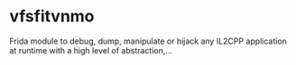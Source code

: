 # vfsfitvnmo
Frida module to debug, dump, manipulate or hijack any IL2CPP application at runtime with a high level of abstraction,…
